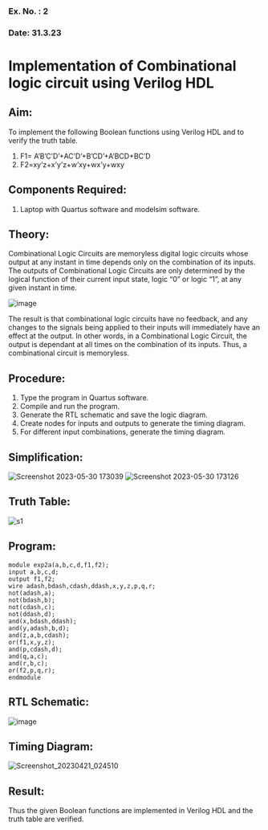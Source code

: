 ### Ex. No. : 2 
### Date: 31.3.23 
# Implementation of Combinational logic circuit using Verilog HDL
## Aim:
To implement the following Boolean functions using Verilog HDL and to verify the truth table.
1. F1= A’B’C’D’+AC’D’+B’CD’+A’BCD+BC’D
2. F2=xy’z+x’y’z+w’xy+wx’y+wxy

## Components Required:
1.	Laptop with Quartus software and modelsim software.

## Theory:
Combinational Logic Circuits are memoryless digital logic circuits whose output at any instant in time depends only on the combination of its inputs.
The outputs of Combinational Logic Circuits are only determined by the logical function of their current input state, logic “0” or logic “1”, at any given instant in time.

![image](https://github.com/rvinifa/ex.2/assets/133735746/949815d3-0912-49c7-81c0-eea1c148d48e)

The result is that combinational logic circuits have no feedback, and any changes to the signals being applied to their inputs will immediately have an effect at the output. In other words, in a Combinational Logic Circuit, the output is dependant at all times on the combination of its inputs. Thus, a combinational circuit is memoryless.

## Procedure:
1.	Type the program in Quartus software.
2.	Compile and run the program.
3.	Generate the RTL schematic and save the logic diagram.
4.	Create nodes for inputs and outputs to generate the timing diagram.
5.	For different input combinations, generate the timing diagram.

## Simplification:
![Screenshot 2023-05-30 173039](https://github.com/Nandhakumar22008968/ex.2/assets/129037794/ae4a20d5-3768-407b-af4e-a63cc24adbe8)
![Screenshot 2023-05-30 173126](https://github.com/Nandhakumar22008968/ex.2/assets/129037794/3c01c2d9-ca15-41f3-81aa-b15287a84766)


## Truth Table:
![s1](https://github.com/Nandhakumar22008968/ex.2/assets/129037794/e2b6d143-8637-41f6-8337-cfce9a327185)



## Program:
~~~
module exp2a(a,b,c,d,f1,f2);
input a,b,c,d;
output f1,f2;
wire adash,bdash,cdash,ddash,x,y,z,p,q,r;
not(adash,a);
not(bdash,b);
not(cdash,c);
not(ddash,d);
and(x,bdash,ddash);
and(y,adash,b,d);
and(z,a,b,cdash);
or(f1,x,y,z);
and(p,cdash,d);
and(q,a,c);
and(r,b,c);
or(f2,p,q,r);
endmodule
~~~



## RTL Schematic:
![image](https://github.com/Nandhakumar22008968/ex.2/assets/129037794/6db246d4-dbca-4178-990e-138087f92b0f)





## Timing Diagram:
![Screenshot_20230421_024510](https://github.com/Nandhakumar22008968/ex.2/assets/129037794/2917b902-e85c-4129-87be-35f13a633f32)





## Result:

Thus the given Boolean functions are implemented in Verilog HDL and the truth table are verified.



